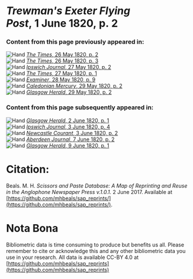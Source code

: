 # *Trewman's Exeter Flying Post*, 1 June 1820, p. 2  
  
### Content from this page previously appeared in:  
![Hand](http://scissorsandpaste.net/wp-content/uploads/2017/06/smallhandpointer.png) [*The Times*, 26 May 1820, p. 2](https://mhbeals.github.io/sap_html/The-Times/The-Times-26-May-1820-p-2)  
![Hand](http://scissorsandpaste.net/wp-content/uploads/2017/06/smallhandpointer.png) [*The Times*, 26 May 1820, p. 3](https://mhbeals.github.io/sap_html/The-Times/The-Times-26-May-1820-p-3)  
![Hand](http://scissorsandpaste.net/wp-content/uploads/2017/06/smallhandpointer.png) [*Ipswich Journal*, 27 May 1820, p. 2](https://mhbeals.github.io/sap_html/Ipswich-Journal/Ipswich-Journal-27-May-1820-p-2)  
![Hand](http://scissorsandpaste.net/wp-content/uploads/2017/06/smallhandpointer.png) [*The Times*, 27 May 1820, p. 1](https://mhbeals.github.io/sap_html/The-Times/The-Times-27-May-1820-p-1)  
![Hand](http://scissorsandpaste.net/wp-content/uploads/2017/06/smallhandpointer.png) [*Examiner*, 28 May 1820, p. 9](https://mhbeals.github.io/sap_html/Examiner/Examiner-28-May-1820-p-9)  
![Hand](http://scissorsandpaste.net/wp-content/uploads/2017/06/smallhandpointer.png) [*Caledonian Mercury*, 29 May 1820, p. 2](https://mhbeals.github.io/sap_html/Caledonian-Mercury/Caledonian-Mercury-29-May-1820-p-2)  
![Hand](http://scissorsandpaste.net/wp-content/uploads/2017/06/smallhandpointer.png) [*Glasgow Herald*, 29 May 1820, p. 2](https://mhbeals.github.io/sap_html/Glasgow-Herald/Glasgow-Herald-29-May-1820-p-2)  
  
### Content from this page subsequently appeared in:  
![Hand](http://scissorsandpaste.net/wp-content/uploads/2017/06/smallhandpointer.png) [*Glasgow Herald*, 2 June 1820, p. 1](https://mhbeals.github.io/sap_html/Glasgow-Herald/Glasgow-Herald-2-June-1820-p-1)  
![Hand](http://scissorsandpaste.net/wp-content/uploads/2017/06/smallhandpointer.png) [*Ipswich Journal*, 3 June 1820, p. 4](https://mhbeals.github.io/sap_html/Ipswich-Journal/Ipswich-Journal-3-June-1820-p-4)  
![Hand](http://scissorsandpaste.net/wp-content/uploads/2017/06/smallhandpointer.png) [*Newcastle Courant*, 3 June 1820, p. 2](https://mhbeals.github.io/sap_html/Newcastle-Courant/Newcastle-Courant-3-June-1820-p-2)  
![Hand](http://scissorsandpaste.net/wp-content/uploads/2017/06/smallhandpointer.png) [*Aberdeen Journal*, 7 June 1820, p. 2](https://mhbeals.github.io/sap_html/Aberdeen-Journal/Aberdeen-Journal-7-June-1820-p-2)  
![Hand](http://scissorsandpaste.net/wp-content/uploads/2017/06/smallhandpointer.png) [*Glasgow Herald*, 9 June 1820, p. 1](https://mhbeals.github.io/sap_html/Glasgow-Herald/Glasgow-Herald-9-June-1820-p-1)  


# Citation: 

Beals. M. H. *Scissors and Paste Database: A Map of Reprinting and Reuse in the Anglophone Newspaper Press v.1.0.1.* 2 June 2017. Available at [https://github.com/mhbeals/sap_reprints/](https://github.com/mhbeals/sap_reprints/). 

# Nota Bona

Bibliometric data is time consuming to produce but benefits us all. Please remember to cite or acknowledge this and any other bibliometric data you use in your research. All data is available CC-BY 4.0 at [https://github.com/mhbeals/sap_reprints](https://github.com/mhbeals/sap_reprints)